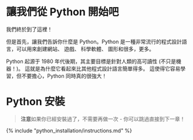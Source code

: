 # 讓我們從 Python 開始吧

我們終於到了這裡！

但是首先，讓我們告訴你什麼是 Python。Python 是一種非常流行的程式設計語言，可以用來創建網站、 遊戲、 科學軟體、 圖形和很多，更多。

Python 起源于 1980 年代後期，其主要目標是針對人類的高可讀性 (不只是機器！)。 這就是為什麼它看起來比其他程式設計語言簡單得多。 這使得它容易學習，但不要擔心，Python 同時真的很強大！

# Python 安裝

> **注意**如果你已經安裝過了，不需要再做一次 - 你可以跳過直接到下一章！

{% include "python_installation/instructions.md" %}